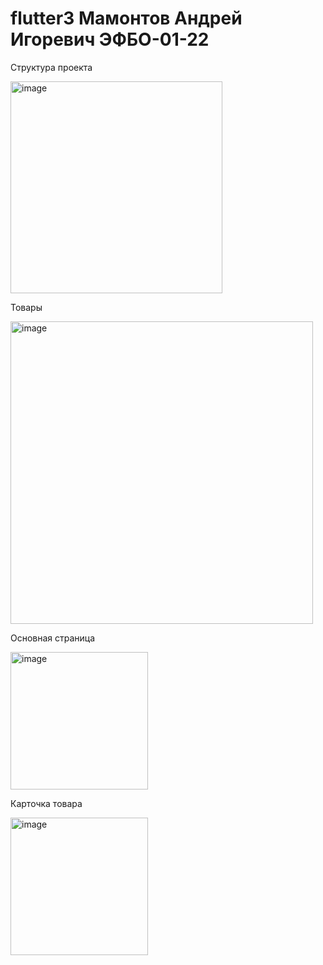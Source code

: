 # flutter3 Мамонтов Андрей Игоревич ЭФБО-01-22

Структура проекта

<img width="339" alt="image" src="https://github.com/user-attachments/assets/4fe7a75a-48d2-4449-a193-58810fbaecdf">

Товары

<img width="484" alt="image" src="https://github.com/user-attachments/assets/3383e2ad-9ffc-4f86-9654-2d0b24d1e3e6">

Основная страница

<img width="220" alt="image" src="https://github.com/user-attachments/assets/6d52d282-b03b-49b3-86e4-622b388fbb48">

Карточка товара

<img width="220" alt="image" src="https://github.com/user-attachments/assets/11c66eb3-5c20-4db6-95eb-3d079bfc2d5d">
